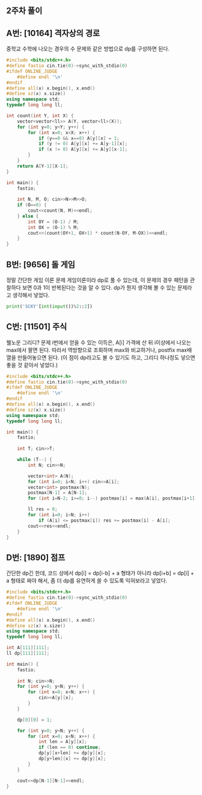 2주차 풀이
--

## A번: [10164] 격자상의 경로

중학교 수학에 나오는 경우의 수 문제와 같은 방법으로 dp를 구성하면 된다.
```cpp
#include <bits/stdc++.h>
#define fastio cin.tie(0)->sync_with_stdio(0)
#ifdef ONLINE_JUDGE
    #define endl '\n'
#endif
#define all(x) x.begin(), x.end()
#define sz(x) x.size()
using namespace std;
typedef long long ll;

int count(int Y, int X) {
    vector<vector<ll>> A(Y, vector<ll>(X));
    for (int y=0; y<Y; y++) {
        for (int x=0; x<X; x++) {
            if (y==0 && x==0) A[y][x] = 1;
            if (y != 0) A[y][x] += A[y-1][x];
            if (x != 0) A[y][x] += A[y][x-1];
        }
    }
    return A[Y-1][X-1];
}

int main() {
    fastio;
    
    int N, M, O; cin>>N>>M>>O;
    if (O==0) {
        cout<<count(N, M)<<endl;
    } else {
        int OY = (O-1) / M;
        int OX = (O-1) % M;
        cout<<(count(OY+1, OX+1) * count(N-OY, M-OX))<<endl;
    }
}
```

## B번: [9656] 돌 게임
정말 간단한 게임 이론 문제
게임이론이라 dp로 풀 수 있는데, 이 문제의 경우 패턴을 관찰하다 보면 0과 1이 반복된다는 것을 알 수 있다.
dp가 뭔지 생각해 볼 수 있는 문제라고 생각해서 넣었다.
```py
print('SCKY'[int(input())%2::2])
```

## C번: [11501] 주식
웰노운 그리디? 문제
i번에서 얻을 수 있는 이득은, A[i] 가격에 산 뒤 i이상에서 나오는 max에서 팔면 된다.
따라서 역방향으로 조회하며 max와 비교하거나, postfix max배열을 만들어놓으면 된다. (이 점이 dp라고도 볼 수 있기도 하고, 그리디 하나정도 넣으면 좋을 것 같아서 넣었다.)
```cpp
#include <bits/stdc++.h>
#define fastio cin.tie(0)->sync_with_stdio(0)
#ifdef ONLINE_JUDGE
    #define endl '\n'
#endif
#define all(x) x.begin(), x.end()
#define sz(x) x.size()
using namespace std;
typedef long long ll;

int main() {
    fastio;
    
    int T; cin>>T;

    while (T--) {
        int N; cin>>N;

        vector<int> A(N);
        for (int i=0; i<N; i++) cin>>A[i];
        vector<int> postmax(N);
        postmax[N-1] = A[N-1];
        for (int i=N-2; i>=0; i--) postmax[i] = max(A[i], postmax[i+1]);

        ll res = 0;
        for (int i=0; i<N; i++)
            if (A[i] <= postmax[i]) res += postmax[i] - A[i];
        cout<<res<<endl;
    }
}
```
## D번: [1890] 점프
간단한 dp긴 한데, 코드 상에서 dp[i] = dp[i-b] + a 형태가 아니라 dp[i+b] = dp[i] + a 형태로 짜야 해서, 좀 더 dp를 유연하게 쓸 수 있도록 익혀보라고 넣었다.
```cpp
#include <bits/stdc++.h>
#define fastio cin.tie(0)->sync_with_stdio(0)
#ifdef ONLINE_JUDGE
    #define endl '\n'
#endif
#define all(x) x.begin(), x.end()
#define sz(x) x.size()
using namespace std;
typedef long long ll;

int A[111][111];
ll dp[111][111];

int main() {
    fastio;
    
    int N; cin>>N;
    for (int y=0; y<N; y++) {
        for (int x=0; x<N; x++) {
            cin>>A[y][x];
        }
    }

    dp[0][0] = 1;

    for (int y=0; y<N; y++) {
        for (int x=0; x<N; x++) {
            int len = A[y][x];
            if (len == 0) continue;
            dp[y][x+len] += dp[y][x];
            dp[y+len][x] += dp[y][x];
        }
    }

    cout<<dp[N-1][N-1]<<endl;
}
```
